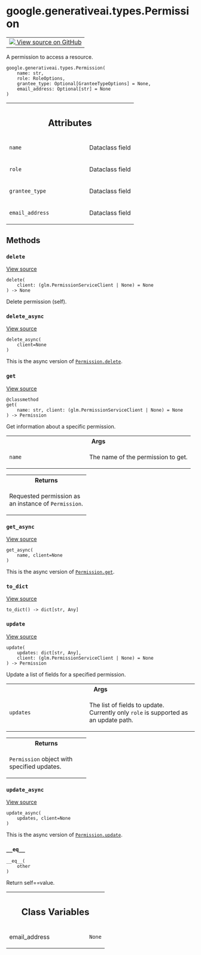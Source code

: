 
# google.generativeai.types.Permission

<!-- Insert buttons and diff -->

<table class="tfo-notebook-buttons tfo-api nocontent">
<td>
  <a target="_blank" href="https://github.com/google/generative-ai-python/blob/master/google/generativeai/types/permission_types.py#L92-L267">
    <img src="https://www.tensorflow.org/images/GitHub-Mark-32px.png" />
    View source on GitHub
  </a>
</td>
</table>



A permission to access a resource.

<pre class="devsite-click-to-copy prettyprint lang-py tfo-signature-link">
<code>google.generativeai.types.Permission(
    name: str,
    role: RoleOptions,
    grantee_type: Optional[GranteeTypeOptions] = None,
    email_address: Optional[str] = None
)
</code></pre>



<!-- Placeholder for "Used in" -->




<!-- Tabular view -->
 <table class="responsive fixed orange">
<colgroup><col width="214px"><col></colgroup>
<tr><th colspan="2"><h2 class="add-link">Attributes</h2></th></tr>

<tr>
<td>

`name`<a id="name"></a>

</td>
<td>

Dataclass field

</td>
</tr><tr>
<td>

`role`<a id="role"></a>

</td>
<td>

Dataclass field

</td>
</tr><tr>
<td>

`grantee_type`<a id="grantee_type"></a>

</td>
<td>

Dataclass field

</td>
</tr><tr>
<td>

`email_address`<a id="email_address"></a>

</td>
<td>

Dataclass field

</td>
</tr>
</table>



## Methods

<h3 id="delete"><code>delete</code></h3>

<a target="_blank" class="external" href="https://github.com/google/generative-ai-python/blob/master/google/generativeai/types/permission_types.py#L122-L132">View source</a>

<pre class="devsite-click-to-copy prettyprint lang-py tfo-signature-link">
<code>delete(
    client: (glm.PermissionServiceClient | None) = None
) -> None
</code></pre>

Delete permission (self).


<h3 id="delete_async"><code>delete_async</code></h3>

<a target="_blank" class="external" href="https://github.com/google/generative-ai-python/blob/master/google/generativeai/types/permission_types.py#L134-L144">View source</a>

<pre class="devsite-click-to-copy prettyprint lang-py tfo-signature-link">
<code>delete_async(
    client=None
)
</code></pre>

This is the async version of <a href="../../../google/generativeai/types/Permission.md#delete"><code>Permission.delete</code></a>.


<h3 id="get"><code>get</code></h3>

<a target="_blank" class="external" href="https://github.com/google/generative-ai-python/blob/master/google/generativeai/types/permission_types.py#L231-L251">View source</a>

<pre class="devsite-click-to-copy prettyprint lang-py tfo-signature-link">
<code>@classmethod</code>
<code>get(
    name: str, client: (glm.PermissionServiceClient | None) = None
) -> Permission
</code></pre>

Get information about a specific permission.


<!-- Tabular view -->
 <table class="responsive fixed orange">
<colgroup><col width="214px"><col></colgroup>
<tr><th colspan="2">Args</th></tr>

<tr>
<td>

`name`

</td>
<td>

The name of the permission to get.

</td>
</tr>
</table>



<!-- Tabular view -->
 <table class="responsive fixed orange">
<colgroup><col width="214px"><col></colgroup>
<tr><th colspan="2">Returns</th></tr>
<tr class="alt">
<td colspan="2">

Requested permission as an instance of `Permission`.

</td>
</tr>

</table>



<h3 id="get_async"><code>get_async</code></h3>

<a target="_blank" class="external" href="https://github.com/google/generative-ai-python/blob/master/google/generativeai/types/permission_types.py#L253-L267">View source</a>

<pre class="devsite-click-to-copy prettyprint lang-py tfo-signature-link">
<code>get_async(
    name, client=None
)
</code></pre>

This is the async version of <a href="../../../google/generativeai/types/Permission.md#get"><code>Permission.get</code></a>.


<h3 id="to_dict"><code>to_dict</code></h3>

<a target="_blank" class="external" href="https://github.com/google/generative-ai-python/blob/master/google/generativeai/types/permission_types.py#L228-L229">View source</a>

<pre class="devsite-click-to-copy prettyprint lang-py tfo-signature-link">
<code>to_dict() -> dict[str, Any]
</code></pre>




<h3 id="update"><code>update</code></h3>

<a target="_blank" class="external" href="https://github.com/google/generative-ai-python/blob/master/google/generativeai/types/permission_types.py#L153-L188">View source</a>

<pre class="devsite-click-to-copy prettyprint lang-py tfo-signature-link">
<code>update(
    updates: dict[str, Any],
    client: (glm.PermissionServiceClient | None) = None
) -> Permission
</code></pre>

Update a list of fields for a specified permission.


<!-- Tabular view -->
 <table class="responsive fixed orange">
<colgroup><col width="214px"><col></colgroup>
<tr><th colspan="2">Args</th></tr>

<tr>
<td>

`updates`

</td>
<td>

The list of fields to update.
Currently only `role` is supported as an update path.

</td>
</tr>
</table>



<!-- Tabular view -->
 <table class="responsive fixed orange">
<colgroup><col width="214px"><col></colgroup>
<tr><th colspan="2">Returns</th></tr>
<tr class="alt">
<td colspan="2">

`Permission` object with specified updates.

</td>
</tr>

</table>



<h3 id="update_async"><code>update_async</code></h3>

<a target="_blank" class="external" href="https://github.com/google/generative-ai-python/blob/master/google/generativeai/types/permission_types.py#L190-L218">View source</a>

<pre class="devsite-click-to-copy prettyprint lang-py tfo-signature-link">
<code>update_async(
    updates, client=None
)
</code></pre>

This is the async version of <a href="../../../google/generativeai/types/Permission.md#update"><code>Permission.update</code></a>.


<h3 id="__eq__"><code>__eq__</code></h3>

<pre class="devsite-click-to-copy prettyprint lang-py tfo-signature-link">
<code>__eq__(
    other
)
</code></pre>

Return self==value.






<!-- Tabular view -->
 <table class="responsive fixed orange">
<colgroup><col width="214px"><col></colgroup>
<tr><th colspan="2"><h2 class="add-link">Class Variables</h2></th></tr>

<tr>
<td>

email_address<a id="email_address"></a>

</td>
<td>

`None`

</td>
</tr>
</table>

